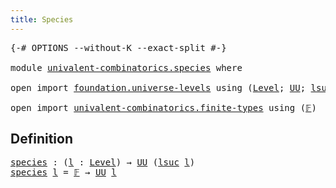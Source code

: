 ```yaml
---
title: Species
---
```


<pre class="Agda"><a id="33" class="Symbol">{-#</a> <a id="37" class="Keyword">OPTIONS</a> <a id="45" class="Pragma">--without-K</a> <a id="57" class="Pragma">--exact-split</a> <a id="71" class="Symbol">#-}</a>

<a id="76" class="Keyword">module</a> <a id="83" href="univalent-combinatorics.species.html" class="Module">univalent-combinatorics.species</a> <a id="115" class="Keyword">where</a>

<a id="122" class="Keyword">open</a> <a id="127" class="Keyword">import</a> <a id="134" href="foundation.universe-levels.html" class="Module">foundation.universe-levels</a> <a id="161" class="Keyword">using</a> <a id="167" class="Symbol">(</a><a id="168" href="Agda.Primitive.html#597" class="Postulate">Level</a><a id="173" class="Symbol">;</a> <a id="175" href="foundation-core.universe-levels.html#222" class="Primitive">UU</a><a id="177" class="Symbol">;</a> <a id="179" href="Agda.Primitive.html#780" class="Primitive">lsuc</a><a id="183" class="Symbol">)</a>

<a id="186" class="Keyword">open</a> <a id="191" class="Keyword">import</a> <a id="198" href="univalent-combinatorics.finite-types.html" class="Module">univalent-combinatorics.finite-types</a> <a id="235" class="Keyword">using</a> <a id="241" class="Symbol">(</a><a id="242" href="univalent-combinatorics.finite-types.html#4455" class="Function">𝔽</a><a id="243" class="Symbol">)</a>
</pre>
## Definition

<pre class="Agda"><a id="species"></a><a id="273" href="univalent-combinatorics.species.html#273" class="Function">species</a> <a id="281" class="Symbol">:</a> <a id="283" class="Symbol">(</a><a id="284" href="univalent-combinatorics.species.html#284" class="Bound">l</a> <a id="286" class="Symbol">:</a> <a id="288" href="Agda.Primitive.html#597" class="Postulate">Level</a><a id="293" class="Symbol">)</a> <a id="295" class="Symbol">→</a> <a id="297" href="foundation-core.universe-levels.html#222" class="Primitive">UU</a> <a id="300" class="Symbol">(</a><a id="301" href="Agda.Primitive.html#780" class="Primitive">lsuc</a> <a id="306" href="univalent-combinatorics.species.html#284" class="Bound">l</a><a id="307" class="Symbol">)</a>
<a id="309" href="univalent-combinatorics.species.html#273" class="Function">species</a> <a id="317" href="univalent-combinatorics.species.html#317" class="Bound">l</a> <a id="319" class="Symbol">=</a> <a id="321" href="univalent-combinatorics.finite-types.html#4455" class="Function">𝔽</a> <a id="323" class="Symbol">→</a> <a id="325" href="foundation-core.universe-levels.html#222" class="Primitive">UU</a> <a id="328" href="univalent-combinatorics.species.html#317" class="Bound">l</a>
</pre>